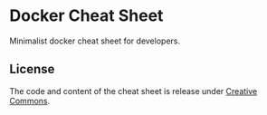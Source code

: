 # Docker Cheat Sheet

Minimalist docker cheat sheet for developers.

## License

The code and content of the cheat sheet is release under [Creative Commons](https://creativecommons.org/licenses/by/3.0/).
